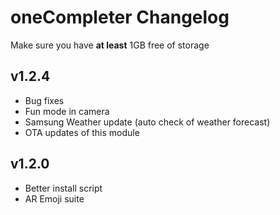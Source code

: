 # oneCompleter Changelog

Make sure you have **at least** 1GB free of storage

## v1.2.4
- Bug fixes
- Fun mode in camera
- Samsung Weather update (auto check of weather forecast)
- OTA updates of this module

## v1.2.0
- Better install script
- AR Emoji suite

